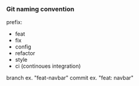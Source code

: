 ### Git naming convention

prefix:

- feat
- fix
- config
- refactor
- style
- ci (continoues integration)

branch ex. "feat-navbar"
commit ex. "feat: navbar"
